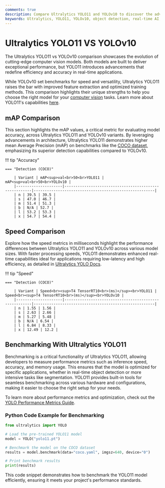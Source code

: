 ```yaml
---
comments: true
description: Compare Ultralytics YOLO11 and YOLOv10 to discover the advancements in real-time AI, object detection, and computer vision. Learn how YOLO11's improved accuracy, speed, and efficiency redefine edge AI applications.
keywords: Ultralytics, YOLO11, YOLOv10, object detection, real-time AI, edge AI, computer vision, model comparison, AI advancements
---
```


# Ultralytics YOLO11 VS YOLOv10

The Ultralytics YOLO11 vs YOLOv10 comparison showcases the evolution of cutting-edge computer vision models. Both models are built to deliver exceptional performance, but YOLO11 introduces advancements that redefine efficiency and accuracy in real-time applications.

While YOLOv10 set benchmarks for speed and versatility, Ultralytics YOLO11 raises the bar with improved feature extraction and optimized training methods. This comparison highlights their unique strengths to help you choose the right model for your [computer vision](https://www.ultralytics.com/glossary/computer-vision-cv) tasks. Learn more about YOLO11's capabilities [here](https://docs.ultralytics.com/models/yolo11/).

## mAP Comparison

This section highlights the mAP values, a critical metric for evaluating model accuracy, across Ultralytics YOLO11 and YOLOv10 variants. By leveraging advancements in architecture, Ultralytics YOLO11 demonstrates higher mean Average Precision (mAP) on benchmarks like the [COCO dataset](https://docs.ultralytics.com/datasets/detect/coco/), emphasizing its superior detection capabilities compared to YOLOv10.

!!! tip "Accuracy"

    === "Detection (COCO)"

    	| Variant | mAP<sup>val<br>50<br>YOLO11 | mAP<sup>val<br>50<br>YOLOv10 |
    	|---------------------|-------------------------------------------------------|-------------------------------------------------------|
    	| n | 39.5 | 39.5 |
    	| s | 47.0 | 46.7 |
    	| m | 51.4 | 51.3 |
    	| b | N/A | 52.7 |
    	| l | 53.2 | 53.3 |
    	| x | 54.7 | 54.4 |

## Speed Comparison

Explore how the speed metrics in milliseconds highlight the performance differences between Ultralytics YOLO11 and YOLOv10 across various model sizes. With faster processing speeds, YOLO11 demonstrates enhanced real-time capabilities ideal for applications requiring low-latency and high efficiency, as detailed in [Ultralytics YOLO Docs](https://docs.ultralytics.com/models/yolo11/).

!!! tip "Speed"

    === "Detection (COCO)"

    	| Variant | Speed<br><sup>T4 TensorRT10<br>(ms)</sup><br>YOLO11 | Speed<br><sup>T4 TensorRT10<br>(ms)</sup><br>YOLOv10 |
    	|---------------------|-------------------------------------------------------|-------------------------------------------------------|
    	| n | 1.55 | 1.56 |
    	| s | 2.63 | 2.66 |
    	| m | 5.27 | 5.48 |
    	| b | N/A | 6.54 |
    	| l | 6.84 | 8.33 |
    	| x | 12.49 | 12.2 |

## Benchmarking With Ultralytics YOLO11

Benchmarking is a critical functionality of Ultralytics YOLO11, allowing developers to measure performance metrics such as inference speed, accuracy, and memory usage. This ensures that the model is optimized for specific applications, whether in real-time object detection or more intensive tasks like segmentation. YOLO11 provides built-in tools for seamless benchmarking across various hardware and configurations, making it easier to choose the right setup for your needs.

To learn more about performance metrics and optimization, check out the [YOLO Performance Metrics Guide](https://docs.ultralytics.com/guides/).

### Python Code Example for Benchmarking

```python
from ultralytics import YOLO

# Load the pre-trained YOLO11 model
model = YOLO("yolo11.pt")

# Benchmark the model on the COCO dataset
results = model.benchmark(data="coco.yaml", imgsz=640, device="0")

# Print benchmark results
print(results)
```

This code snippet demonstrates how to benchmark the YOLO11 model efficiently, ensuring it meets your project's performance standards.
